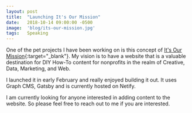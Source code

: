 ```yaml
---
layout: post
title:  "Launching It's Our Mission"
date:   2018-10-14 09:00:00 -0500
image:  'blog/its-our-mission.jpg'
tags:   Speaking
---
```

One of the pet projects I have been working on is this concept of [It's Our Mission](https://www.itsourmission.org){:target="_blank"}. My vision is to have a website that is a valuable destination for DIY How-To content for nonprofits in the realm of Creative, Data, Marketing, and Web.

I launched it in early February and really enjoyed building it out. It uses Graph CMS, Gatsby and is currently hosted on Netify. 

I am currently looking for anyone interested in adding content to the website. So please feel free to reach out to me if you are interested. 